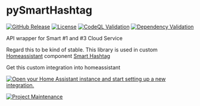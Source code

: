# pySmartHashtag

[![GitHub Release][releases-shield]][releases]
[![License][license-shield]](LICENSE)
[![CodeQL Validation][codeql-shield]][codeql]
[![Dependency Validation][tests-shield]][tests]

API wrapper for Smart #1 and #3 Cloud Service

Regard this to be kind of stable. This library is used in custom [Homeassistant](https://homeassistant.io) component [Smart Hashtag](https://github.com/DasBasti/SmartHashtag)

Get this custom integration into homeassistant

[![Open your Home Assistant instance and start setting up a new integration.](https://my.home-assistant.io/badges/config_flow_start.svg)](https://my.home-assistant.io/redirect/config_flow_start/?domain=smarthashtag)

[![Project Maintenance][maintenance-shield]](https://platinenmacher.tech)

[license-shield]: https://img.shields.io/github/license/DasBasti/pysmarthashtag.svg
[maintenance-shield]: https://img.shields.io/badge/maintainer-Bastian%20Neumann%20%40DasBasti-blue.svg
[releases-shield]: https://img.shields.io/github/v/release/DasBasti/pysmarthashtag.svg
[releases]: https://github.com/DasBasti/pysmarthashtag/releases
[tests-shield]: https://github.com/DasBasti/SmartHashtag/actions/workflows/tests.yml/badge.svg
[tests]: https://github.com/DasBasti/pySmartHashtag/actions/workflows/python-package.yml
[codeql-shield]: https://github.com/DasBasti/smarthashtag/actions/workflows/codeql-analysis.yml/badge.svg
[codeql]: https://github.com/DasBasti/pySmartHashtag/actions/workflows/github-code-scanning/codeql
